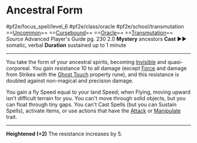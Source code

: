# Ancestral Form
#pf2e/focus_spell/level_6 #pf2e/class/oracle #pf2e/school/transmutation 
==[Uncommon](../../../../../TTRPGShare-Pathfinder-2E-Vault/rules/traits/uncommon.md)== ==[Cursebound](../../../Traits/Cursebound.md)== ==[Oracle](../../../Traits/Oracle.md)== ==[Transmutation](../../../../../TTRPGShare-Pathfinder-2E-Vault/rules/traits/transmutation.md)==
*Source* Advanced Player's Guide pg. 230 2.0
**Mystery** ancestors
**Cast** ►► somatic, verbal
**Duration** sustained up to 1 minute

---
You take the form of your ancestral spirits, becoming [Invisible](../../../Conditions/Invisible.md) and quasi-corporeal. You gain resistance 10 to all damage (except [Force](../../../../../TTRPGShare-Pathfinder-2E-Vault/rules/traits/force.md) and damage from Strikes with the [Ghost Touch](../../../Items/Runes/Weapon%20Property%20Runes/Ghost%20Touch.md) property rune), and this resistance is doubled against non-magical and precision damage.

You gain a fly Speed equal to your land Speed; when Flying, moving upward isn't difficult terrain for you. You can't move through solid objects, but you can float through tiny gaps. You can't Cast Spells (but you can Sustain Spells), activate items, or use actions that have the [Attack](../../../../../TTRPGShare-Pathfinder-2E-Vault/rules/traits/attack.md) or [Manipulate](../../../../../TTRPGShare-Pathfinder-2E-Vault/rules/traits/manipulate.md) trait.

<hr>

**Heightened (+2)** The resistance increases by 5.